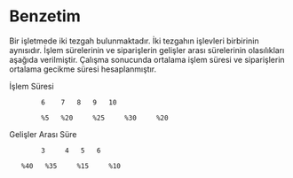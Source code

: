 # Benzetim
Bir işletmede iki tezgah bulunmaktadır. İki tezgahın işlevleri birbirinin aynısıdır. İşlem sürelerinin ve siparişlerin gelişler arası sürelerinin olasılıkları aşağıda verilmiştir.
Çalışma sonucunda ortalama işlem süresi ve siparişlerin ortalama gecikme süresi hesaplanmıştır. 

İşlem Süresi	

            6	 7	 8	 9	 10
            
            %5	 %20	 %25	 %30	 %20

Gelişler Arası Süre

            3	  4	  5	  6
            
	   %40	 %35	 %15	 %10
 
